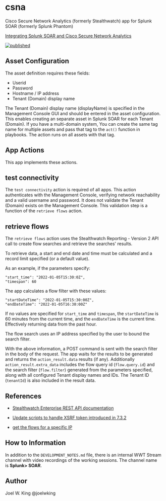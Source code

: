 # csna
Cisco Secure Network Analytics (formerly Stealthwatch) app for Splunk SOAR (formerly Splunk Phantom)

[Integrating Splunk SOAR and Cisco Secure Network Analytics](https://www.wwt.com/article/integrating-splunk-soar-and-cisco-secure-network-analytics)

[![published](https://static.production.devnetcloud.com/codeexchange/assets/images/devnet-published.svg)](https://developer.cisco.com/codeexchange/github/repo/wwt/csna)

Asset Configuration
-------------------
The asset definition requires these fields:

 * Userid
 * Password
 * Hostname / IP address
 * Tenant (Domain) display name

The Tenant (Domain) display name (displayName) is specified in the Management Console GUI and should be entered in the asset configuration. This enables creating an separate asset in Splunk SOAR for each Tenant (Domain). If you have a multi-domain system, You can create the same tag name for multiple assets and pass that tag to the `act()` function in playbooks. The action runs on all assets with that tag. 

App Actions
-----------
This app implements these actions.

test connectivity
-----------------
The `test connectivity` action is required of all apps. This action authenticates with the Management Console, verifying network reachability and a valid username and password. It does not validate the Tenant (Domain) exists on the Management Console. This validation step is a function of the `retrieve flows` action.

retrieve flows
---------------
The `retrieve flows` action uses the Stealthwatch Reporting - Version 2 API call to create flow searches and retrieve the searches' results. 

To retrieve data, a start and end date and time must be calculated and a record limit specified (or a default value). 

As an example, if the parameters specify:

 ``` 
 "start_time": "2022-01-05T15:30:0Z",
 "timespan": 60
 ```
The app calculates a flow filter with these values:

 ```
 "startDateTime": "2022-01-05T15:30:00Z",
 "endDateTime": "2022-01-05T16:30:00Z"
 ```

 If no values are specified for `start_time` and `timespan`, the `startDateTime` is 60 minutes from the current time, and the `endDateTime` is the current time. Effectively returning data from the past hour.

The flow search uses an IP address specified by the user to bound the search filter.

With the above information, a POST command is sent with the search filter in the body of the request. The app waits for the results to be generated and returns the `action_result.data` results (if any). Additionally `action_result.extra_data` includes the flow query id (`flow.query.id`) and the search filter (`flow.filter`) generated from the parameters specified, along with all configured Tenant display names and IDs. The Tenant ID (`tenantId`) is also included in the result data. 

References
----------
 * [Stealthwatch Enterprise REST API documentation](https://developer.cisco.com/docs/stealthwatch/)

 * [Update scripts to handle XSRF token introduced in 7.3.2](https://github.com/CiscoDevNet/stealthwatch-enterprise-sample-scripts/tree/handle-csrf-token/python)

 * [get the flows for a specific IP](https://github.com/CiscoDevNet/stealthwatch-enterprise-sample-scripts/blob/master/python/get_flows.py)

How to Information
------------------
In addition to the `DEVELOPMENT_NOTES.md` file, there is an internal WWT Stream channel with video recordings of the working sessions. The channel name is  **Splunk> SOAR**.

Author
------
Joel W. King @joelwking
